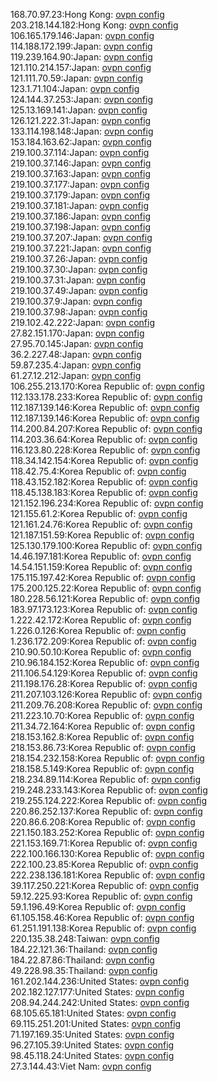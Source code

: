 168.70.97.23:Hong Kong: [ovpn config](vpn/168_70_97_23.ovpn)  
203.218.144.182:Hong Kong: [ovpn config](vpn/203_218_144_182.ovpn)  
106.165.179.146:Japan: [ovpn config](vpn/106_165_179_146.ovpn)  
114.188.172.199:Japan: [ovpn config](vpn/114_188_172_199.ovpn)  
119.239.164.90:Japan: [ovpn config](vpn/119_239_164_90.ovpn)  
121.110.214.157:Japan: [ovpn config](vpn/121_110_214_157.ovpn)  
121.111.70.59:Japan: [ovpn config](vpn/121_111_70_59.ovpn)  
123.1.71.104:Japan: [ovpn config](vpn/123_1_71_104.ovpn)  
124.144.37.253:Japan: [ovpn config](vpn/124_144_37_253.ovpn)  
125.13.169.141:Japan: [ovpn config](vpn/125_13_169_141.ovpn)  
126.121.222.31:Japan: [ovpn config](vpn/126_121_222_31.ovpn)  
133.114.198.148:Japan: [ovpn config](vpn/133_114_198_148.ovpn)  
153.184.163.62:Japan: [ovpn config](vpn/153_184_163_62.ovpn)  
219.100.37.114:Japan: [ovpn config](vpn/219_100_37_114.ovpn)  
219.100.37.146:Japan: [ovpn config](vpn/219_100_37_146.ovpn)  
219.100.37.163:Japan: [ovpn config](vpn/219_100_37_163.ovpn)  
219.100.37.177:Japan: [ovpn config](vpn/219_100_37_177.ovpn)  
219.100.37.179:Japan: [ovpn config](vpn/219_100_37_179.ovpn)  
219.100.37.181:Japan: [ovpn config](vpn/219_100_37_181.ovpn)  
219.100.37.186:Japan: [ovpn config](vpn/219_100_37_186.ovpn)  
219.100.37.198:Japan: [ovpn config](vpn/219_100_37_198.ovpn)  
219.100.37.207:Japan: [ovpn config](vpn/219_100_37_207.ovpn)  
219.100.37.221:Japan: [ovpn config](vpn/219_100_37_221.ovpn)  
219.100.37.26:Japan: [ovpn config](vpn/219_100_37_26.ovpn)  
219.100.37.30:Japan: [ovpn config](vpn/219_100_37_30.ovpn)  
219.100.37.31:Japan: [ovpn config](vpn/219_100_37_31.ovpn)  
219.100.37.49:Japan: [ovpn config](vpn/219_100_37_49.ovpn)  
219.100.37.9:Japan: [ovpn config](vpn/219_100_37_9.ovpn)  
219.100.37.98:Japan: [ovpn config](vpn/219_100_37_98.ovpn)  
219.102.42.222:Japan: [ovpn config](vpn/219_102_42_222.ovpn)  
27.82.151.170:Japan: [ovpn config](vpn/27_82_151_170.ovpn)  
27.95.70.145:Japan: [ovpn config](vpn/27_95_70_145.ovpn)  
36.2.227.48:Japan: [ovpn config](vpn/36_2_227_48.ovpn)  
59.87.235.4:Japan: [ovpn config](vpn/59_87_235_4.ovpn)  
61.27.12.212:Japan: [ovpn config](vpn/61_27_12_212.ovpn)  
106.255.213.170:Korea Republic of: [ovpn config](vpn/106_255_213_170.ovpn)  
112.133.178.233:Korea Republic of: [ovpn config](vpn/112_133_178_233.ovpn)  
112.187.139.146:Korea Republic of: [ovpn config](vpn/112_187_139_146.ovpn)  
112.187.139.146:Korea Republic of: [ovpn config](vpn/112_187_139_146.ovpn)  
114.200.84.207:Korea Republic of: [ovpn config](vpn/114_200_84_207.ovpn)  
114.203.36.64:Korea Republic of: [ovpn config](vpn/114_203_36_64.ovpn)  
116.123.80.228:Korea Republic of: [ovpn config](vpn/116_123_80_228.ovpn)  
118.34.142.154:Korea Republic of: [ovpn config](vpn/118_34_142_154.ovpn)  
118.42.75.4:Korea Republic of: [ovpn config](vpn/118_42_75_4.ovpn)  
118.43.152.182:Korea Republic of: [ovpn config](vpn/118_43_152_182.ovpn)  
118.45.138.183:Korea Republic of: [ovpn config](vpn/118_45_138_183.ovpn)  
121.152.196.234:Korea Republic of: [ovpn config](vpn/121_152_196_234.ovpn)  
121.155.61.2:Korea Republic of: [ovpn config](vpn/121_155_61_2.ovpn)  
121.161.24.76:Korea Republic of: [ovpn config](vpn/121_161_24_76.ovpn)  
121.187.151.59:Korea Republic of: [ovpn config](vpn/121_187_151_59.ovpn)  
125.130.179.100:Korea Republic of: [ovpn config](vpn/125_130_179_100.ovpn)  
14.46.197.181:Korea Republic of: [ovpn config](vpn/14_46_197_181.ovpn)  
14.54.151.159:Korea Republic of: [ovpn config](vpn/14_54_151_159.ovpn)  
175.115.197.42:Korea Republic of: [ovpn config](vpn/175_115_197_42.ovpn)  
175.200.125.22:Korea Republic of: [ovpn config](vpn/175_200_125_22.ovpn)  
180.228.56.121:Korea Republic of: [ovpn config](vpn/180_228_56_121.ovpn)  
183.97.173.123:Korea Republic of: [ovpn config](vpn/183_97_173_123.ovpn)  
1.222.42.172:Korea Republic of: [ovpn config](vpn/1_222_42_172.ovpn)  
1.226.0.126:Korea Republic of: [ovpn config](vpn/1_226_0_126.ovpn)  
1.236.172.209:Korea Republic of: [ovpn config](vpn/1_236_172_209.ovpn)  
210.90.50.10:Korea Republic of: [ovpn config](vpn/210_90_50_10.ovpn)  
210.96.184.152:Korea Republic of: [ovpn config](vpn/210_96_184_152.ovpn)  
211.106.54.129:Korea Republic of: [ovpn config](vpn/211_106_54_129.ovpn)  
211.198.176.28:Korea Republic of: [ovpn config](vpn/211_198_176_28.ovpn)  
211.207.103.126:Korea Republic of: [ovpn config](vpn/211_207_103_126.ovpn)  
211.209.76.208:Korea Republic of: [ovpn config](vpn/211_209_76_208.ovpn)  
211.223.10.70:Korea Republic of: [ovpn config](vpn/211_223_10_70.ovpn)  
211.34.72.164:Korea Republic of: [ovpn config](vpn/211_34_72_164.ovpn)  
218.153.162.8:Korea Republic of: [ovpn config](vpn/218_153_162_8.ovpn)  
218.153.86.73:Korea Republic of: [ovpn config](vpn/218_153_86_73.ovpn)  
218.154.232.158:Korea Republic of: [ovpn config](vpn/218_154_232_158.ovpn)  
218.158.5.149:Korea Republic of: [ovpn config](vpn/218_158_5_149.ovpn)  
218.234.89.114:Korea Republic of: [ovpn config](vpn/218_234_89_114.ovpn)  
219.248.233.143:Korea Republic of: [ovpn config](vpn/219_248_233_143.ovpn)  
219.255.124.222:Korea Republic of: [ovpn config](vpn/219_255_124_222.ovpn)  
220.86.252.137:Korea Republic of: [ovpn config](vpn/220_86_252_137.ovpn)  
220.86.6.208:Korea Republic of: [ovpn config](vpn/220_86_6_208.ovpn)  
221.150.183.252:Korea Republic of: [ovpn config](vpn/221_150_183_252.ovpn)  
221.153.169.71:Korea Republic of: [ovpn config](vpn/221_153_169_71.ovpn)  
222.100.166.130:Korea Republic of: [ovpn config](vpn/222_100_166_130.ovpn)  
222.100.23.85:Korea Republic of: [ovpn config](vpn/222_100_23_85.ovpn)  
222.238.136.181:Korea Republic of: [ovpn config](vpn/222_238_136_181.ovpn)  
39.117.250.221:Korea Republic of: [ovpn config](vpn/39_117_250_221.ovpn)  
59.12.225.93:Korea Republic of: [ovpn config](vpn/59_12_225_93.ovpn)  
59.1.196.49:Korea Republic of: [ovpn config](vpn/59_1_196_49.ovpn)  
61.105.158.46:Korea Republic of: [ovpn config](vpn/61_105_158_46.ovpn)  
61.251.191.138:Korea Republic of: [ovpn config](vpn/61_251_191_138.ovpn)  
220.135.38.248:Taiwan: [ovpn config](vpn/220_135_38_248.ovpn)  
184.22.121.36:Thailand: [ovpn config](vpn/184_22_121_36.ovpn)  
184.22.87.86:Thailand: [ovpn config](vpn/184_22_87_86.ovpn)  
49.228.98.35:Thailand: [ovpn config](vpn/49_228_98_35.ovpn)  
161.202.144.236:United States: [ovpn config](vpn/161_202_144_236.ovpn)  
202.182.127.177:United States: [ovpn config](vpn/202_182_127_177.ovpn)  
208.94.244.242:United States: [ovpn config](vpn/208_94_244_242.ovpn)  
68.105.65.181:United States: [ovpn config](vpn/68_105_65_181.ovpn)  
69.115.251.201:United States: [ovpn config](vpn/69_115_251_201.ovpn)  
71.197.169.35:United States: [ovpn config](vpn/71_197_169_35.ovpn)  
96.27.105.39:United States: [ovpn config](vpn/96_27_105_39.ovpn)  
98.45.118.24:United States: [ovpn config](vpn/98_45_118_24.ovpn)  
27.3.144.43:Viet Nam: [ovpn config](vpn/27_3_144_43.ovpn)  
